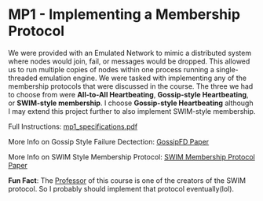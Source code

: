 # MP1 - Implementing a Membership Protocol 

We were provided with an Emulated Network to mimic a distributed system where nodes would join, fail, or messages would be dropped. This allowed us to run multiple copies of nodes within one process running a single-threaded emulation engine. We were tasked with implementing any of the membership protocols that were discussed in the course. The three we had to choose from were **All-to-All Heartbeating**, **Gossip-style Heartbeating**, or **SWIM-style membership**. I choose **Gossip-style Heartbeating** although I may extend this project further to also implement SWIM-style membership. 

Full Instructions: [mp1_specifications.pdf](mp1_specifications.pdf)

More Info on Gossip Style Failure Dectection: [GossipFD Paper](https://www.cs.cornell.edu/home/rvr/papers/GossipFD.pdf)

More Info on SWIM Style Membership Protocol: [SWIM Membership Protocol Paper](https://www.cs.cornell.edu/projects/Quicksilver/public_pdfs/SWIM.pdf)

**Fun Fact**: The [Professor](http://indy.cs.illinois.edu/) of this course is one of the creators of the SWIM protocol. So I probably should implement that protocol eventually(lol). 
